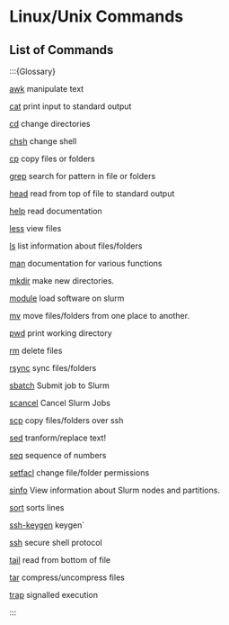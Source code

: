 # Linux/Unix Commands

## List of Commands

:::{Glossary}

[awk](./commands/awk)
     manipulate text


[cat](./commands/cat)
     print input to standard output


[cd](./commands/cd)
     change directories


[chsh](./commands/chsh)
     change shell


[cp](./commands/cp)
     copy files or folders


[grep](./commands/grep)
     search for pattern in file or folders


[head](./commands/head)
     read from top of file to standard output


[help](./commands/help)
     read documentation


[less](./commands/less)
     view files


[ls](./commands/ls)
     list information about files/folders 


[man](./commands/man)
     documentation for various functions 


[mkdir](./commands/mkdir)
     make new directories.


[module](./commands/module)
     load software on slurm


[mv](./commands/mv)
     move files/folders from one place to another.


[pwd](./commands/pwd)
     print working directory


[rm](./commands/rm)
     delete files


[rsync](./commands/rsync)
     sync files/folders 


[sbatch](./commands/sbatch)
     Submit job to Slurm


[scancel](./commands/scancel)
     Cancel Slurm Jobs


[scp](./commands/scp)
     copy files/folders over ssh


[sed](./commands/sed)
     tranform/replace text!


[seq](./commands/seq)
     sequence of numbers


[setfacl](./commands/setfacl)
     change file/folder permissions 


[sinfo](./commands/sinfo)
     View information about Slurm nodes and partitions.


[sort](./commands/sort)
     sorts lines


[ssh-keygen](./commands/ssh-keygen)
    keygen` 


[ssh](./commands/ssh)
     secure shell protocol


[tail](./commands/tail)
     read from bottom of file


[tar](./commands/tar)
     compress/uncompress files


[trap](./commands/trap)
     signalled execution


:::
